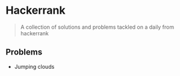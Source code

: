 # Hackerrank
 > A collection of solutions and problems tackled on a daily from hackerrank

## Problems
- Jumping clouds